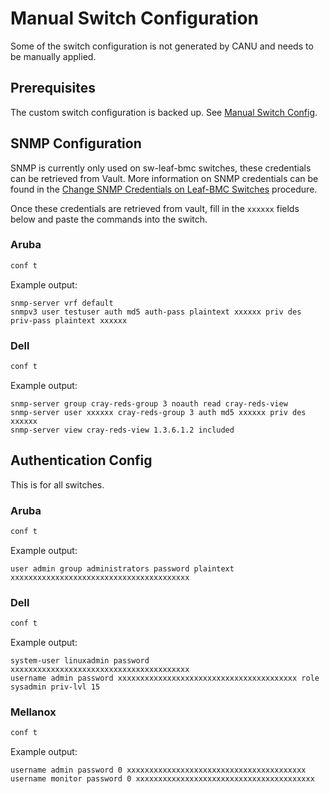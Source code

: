 # Manual Switch Configuration

Some of the switch configuration is not generated by CANU and needs to be manually applied.

## Prerequisites

The custom switch configuration is backed up. See [Manual Switch Config](manual_switch_config.md).

## SNMP Configuration

SNMP is currently only used on sw-leaf-bmc switches, these credentials can be retrieved from Vault. More information on SNMP credentials can be found in the [Change SNMP Credentials on Leaf-BMC Switches](../../../operations/security_and_authentication/Change_SNMP_Credentials_on_Leaf_BMC_Switches.md) procedure.

Once these credentials are retrieved from vault, fill in the `xxxxxx` fields below and paste the commands into the switch.

### Aruba

```bash
conf t
```

Example output:

```text
snmp-server vrf default
snmpv3 user testuser auth md5 auth-pass plaintext xxxxxx priv des priv-pass plaintext xxxxxx
```

### Dell

```bash
conf t
```

Example output:

```text
snmp-server group cray-reds-group 3 noauth read cray-reds-view
snmp-server user xxxxxx cray-reds-group 3 auth md5 xxxxxx priv des xxxxxx
snmp-server view cray-reds-view 1.3.6.1.2 included
```

## Authentication Config

This is for all switches.

### Aruba

```bash
conf t
```

Example output:

```text
user admin group administrators password plaintext xxxxxxxxxxxxxxxxxxxxxxxxxxxxxxxxxxxxxxxx
```

### Dell

```bash
conf t
```

Example output:

```text
system-user linuxadmin password xxxxxxxxxxxxxxxxxxxxxxxxxxxxxxxxxxxxxxxx
username admin password xxxxxxxxxxxxxxxxxxxxxxxxxxxxxxxxxxxxxxxx role sysadmin priv-lvl 15
```

### Mellanox

```bash
conf t
```

Example output:

```text
username admin password 0 xxxxxxxxxxxxxxxxxxxxxxxxxxxxxxxxxxxxxxxx
username monitor password 0 xxxxxxxxxxxxxxxxxxxxxxxxxxxxxxxxxxxxxxxx
```
